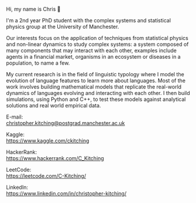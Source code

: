 Hi, my name is Chris 👋  

I'm a 2nd year PhD student with the complex systems and statistical physics group at the University of Manchester.  

Our interests focus on the application of techniques from statistical physics and non-linear dynamics to study complex systems: a system composed of many components 
that may interact with each other, examples include agents in a financial market, organisms in an ecosystem or diseases in a population, to name a few.

My current research is in the field of linguistic typology where I model the evolution of language features to learn more about languages. Most of the work involves 
building mathematical models that replicate the real-world dynamics of languages evolving and interacting with each other. I then build simulations, using Python 
and C++, to test these models against analytical solutions and real world empirical data. 

E-mail:   
christopher.kitching@postgrad.manchester.ac.uk

Kaggle:  
https://www.kaggle.com/ckitching

HackerRank:  
https://www.hackerrank.com/C_Kitching

LeetCode:  
https://leetcode.com/C-Kitching/

LinkedIn:  
https://www.linkedin.com/in/christopher-kitching/

<!---
C-Kitching/C-Kitching is a ✨ special ✨ repository because its `README.md` (this file) appears on your GitHub profile.
You can click the Preview link to take a look at your changes.
--->
